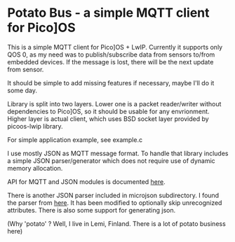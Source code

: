 Potato Bus - a simple MQTT client for Pico]OS
=============================================

This is a simple MQTT client for Pico]OS + LwIP.
Currently it supports only QOS 0, as my need was
to publish/subscribe data from sensors to/from embedded
devices. If the message is lost, there will be the next
update from sensor.

It should be simple to add missing features if necessary,
maybe I'll do it some day.

Library is split into two layers. Lower one is a packet
reader/writer without dependencies to Pico]OS, so it should
be usable for any envrionment. Higher layer is actual
client, which uses BSD socket layer provided by picoos-lwip 
library.

For simple application example, see example.c

I use mostly JSON as MQTT message format. To handle that
library includes a simple JSON parser/generator which does 
not require use of dynamic memory allocation.

API for MQTT and JSON modules is documented [here][1].

There is another JSON parser included in microjson subdirectory.
I found the parser from [here][2]. It has been modified to
optionally skip unrecognized attributes. There is also
some support for generating json.

(Why 'potato' ? Well, I live in Lemi, Finland. There
is a lot of potato business here)

[1]: http://arizuu.github.io/potato-bus
[2]: http://www.catb.org/esr/microjson/

